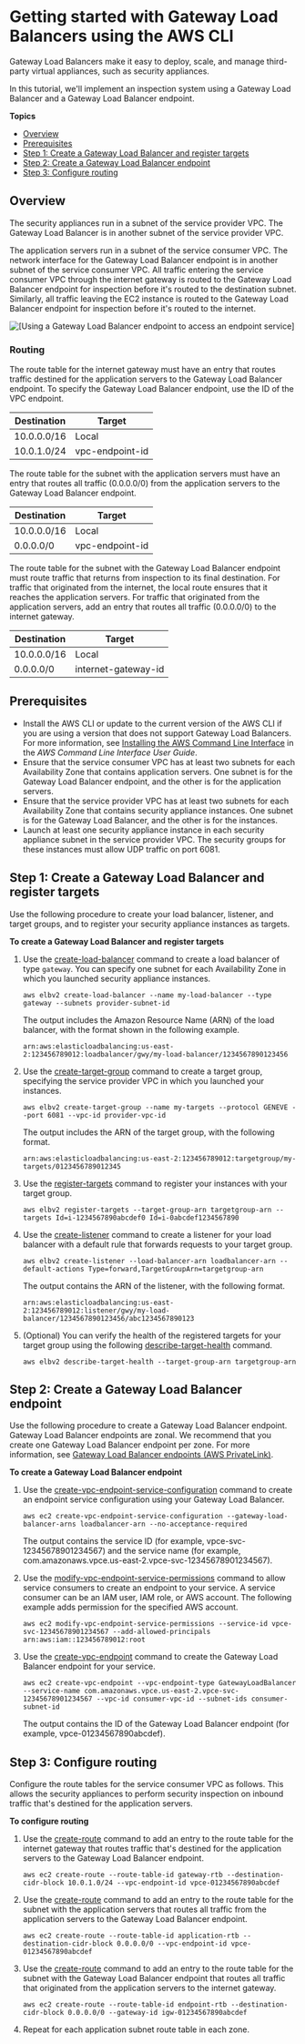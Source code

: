 # Getting started with Gateway Load Balancers using the AWS CLI<a name="getting-started-cli"></a>

Gateway Load Balancers make it easy to deploy, scale, and manage third\-party virtual appliances, such as security appliances\.

In this tutorial, we'll implement an inspection system using a Gateway Load Balancer and a Gateway Load Balancer endpoint\.

**Topics**
+ [Overview](#overview-cli)
+ [Prerequisites](#prerequisites-aws-cli)
+ [Step 1: Create a Gateway Load Balancer and register targets](#create-load-balancer-aws-cli)
+ [Step 2: Create a Gateway Load Balancer endpoint](#create-endpoint-aws-cli)
+ [Step 3: Configure routing](#configure-routing-aws-cli)

## Overview<a name="overview-cli"></a>

The security appliances run in a subnet of the service provider VPC\. The Gateway Load Balancer is in another subnet of the service provider VPC\.

The application servers run in a subnet of the service consumer VPC\. The network interface for the Gateway Load Balancer endpoint is in another subnet of the service consumer VPC\. All traffic entering the service consumer VPC through the internet gateway is routed to the Gateway Load Balancer endpoint for inspection before it's routed to the destination subnet\. Similarly, all traffic leaving the EC2 instance is routed to the Gateway Load Balancer endpoint for inspection before it's routed to the internet\.

![\[Using a Gateway Load Balancer endpoint to access an endpoint service\]](http://docs.aws.amazon.com/elasticloadbalancing/latest/gateway/images/vpc-endpoint-service-gwlbe.png)

### Routing<a name="route-tables"></a>

The route table for the internet gateway must have an entry that routes traffic destined for the application servers to the Gateway Load Balancer endpoint\. To specify the Gateway Load Balancer endpoint, use the ID of the VPC endpoint\.


| Destination | Target | 
| --- | --- | 
| 10\.0\.0\.0/16 | Local | 
| 10\.0\.1\.0/24 | vpc\-endpoint\-id | 

The route table for the subnet with the application servers must have an entry that routes all traffic \(0\.0\.0\.0/0\) from the application servers to the Gateway Load Balancer endpoint\.


| Destination | Target | 
| --- | --- | 
| 10\.0\.0\.0/16 | Local | 
| 0\.0\.0\.0/0 | vpc\-endpoint\-id | 

The route table for the subnet with the Gateway Load Balancer endpoint must route traffic that returns from inspection to its final destination\. For traffic that originated from the internet, the local route ensures that it reaches the application servers\. For traffic that originated from the application servers, add an entry that routes all traffic \(0\.0\.0\.0/0\) to the internet gateway\.


| Destination | Target | 
| --- | --- | 
| 10\.0\.0\.0/16 | Local | 
| 0\.0\.0\.0/0 | internet\-gateway\-id | 

## Prerequisites<a name="prerequisites-aws-cli"></a>
+ Install the AWS CLI or update to the current version of the AWS CLI if you are using a version that does not support Gateway Load Balancers\. For more information, see [Installing the AWS Command Line Interface](https://docs.aws.amazon.com/cli/latest/userguide/installing.html) in the *AWS Command Line Interface User Guide*\.
+ Ensure that the service consumer VPC has at least two subnets for each Availability Zone that contains application servers\. One subnet is for the Gateway Load Balancer endpoint, and the other is for the application servers\.
+ Ensure that the service provider VPC has at least two subnets for each Availability Zone that contains security appliance instances\. One subnet is for the Gateway Load Balancer, and the other is for the instances\.
+ Launch at least one security appliance instance in each security appliance subnet in the service provider VPC\. The security groups for these instances must allow UDP traffic on port 6081\.

## Step 1: Create a Gateway Load Balancer and register targets<a name="create-load-balancer-aws-cli"></a>

Use the following procedure to create your load balancer, listener, and target groups, and to register your security appliance instances as targets\.

**To create a Gateway Load Balancer and register targets**

1. Use the [create\-load\-balancer](https://docs.aws.amazon.com/cli/latest/reference/elbv2/create-load-balancer.html) command to create a load balancer of type `gateway`\. You can specify one subnet for each Availability Zone in which you launched security appliance instances\.

   ```
   aws elbv2 create-load-balancer --name my-load-balancer --type gateway --subnets provider-subnet-id
   ```

   The output includes the Amazon Resource Name \(ARN\) of the load balancer, with the format shown in the following example\.

   ```
   arn:aws:elasticloadbalancing:us-east-2:123456789012:loadbalancer/gwy/my-load-balancer/1234567890123456
   ```

1. Use the [create\-target\-group](https://docs.aws.amazon.com/cli/latest/reference/elbv2/create-target-group.html) command to create a target group, specifying the service provider VPC in which you launched your instances\.

   ```
   aws elbv2 create-target-group --name my-targets --protocol GENEVE --port 6081 --vpc-id provider-vpc-id
   ```

   The output includes the ARN of the target group, with the following format\.

   ```
   arn:aws:elasticloadbalancing:us-east-2:123456789012:targetgroup/my-targets/0123456789012345
   ```

1. Use the [register\-targets](https://docs.aws.amazon.com/cli/latest/reference/elbv2/register-targets.html) command to register your instances with your target group\.

   ```
   aws elbv2 register-targets --target-group-arn targetgroup-arn --targets Id=i-1234567890abcdef0 Id=i-0abcdef1234567890
   ```

1. Use the [create\-listener](https://docs.aws.amazon.com/cli/latest/reference/elbv2/create-listener.html) command to create a listener for your load balancer with a default rule that forwards requests to your target group\.

   ```
   aws elbv2 create-listener --load-balancer-arn loadbalancer-arn --default-actions Type=forward,TargetGroupArn=targetgroup-arn
   ```

   The output contains the ARN of the listener, with the following format\.

   ```
   arn:aws:elasticloadbalancing:us-east-2:123456789012:listener/gwy/my-load-balancer/1234567890123456/abc1234567890123
   ```

1. \(Optional\) You can verify the health of the registered targets for your target group using the following [describe\-target\-health](https://docs.aws.amazon.com/cli/latest/reference/elbv2/describe-target-health.html) command\.

   ```
   aws elbv2 describe-target-health --target-group-arn targetgroup-arn
   ```

## Step 2: Create a Gateway Load Balancer endpoint<a name="create-endpoint-aws-cli"></a>

Use the following procedure to create a Gateway Load Balancer endpoint\. Gateway Load Balancer endpoints are zonal\. We recommend that you create one Gateway Load Balancer endpoint per zone\. For more information, see [Gateway Load Balancer endpoints \(AWS PrivateLink\)](https://docs.aws.amazon.com/vpc/latest/userguide/vpce-gateway-load-balancer.html)\.

**To create a Gateway Load Balancer endpoint**

1. Use the [create\-vpc\-endpoint\-service\-configuration](https://docs.aws.amazon.com/cli/latest/reference/ec2/create-vpc-endpoint-service-configuration.html) command to create an endpoint service configuration using your Gateway Load Balancer\.

   ```
   aws ec2 create-vpc-endpoint-service-configuration --gateway-load-balancer-arns loadbalancer-arn --no-acceptance-required
   ```

   The output contains the service ID \(for example, vpce\-svc\-12345678901234567\) and the service name \(for example, com\.amazonaws\.vpce\.us\-east\-2\.vpce\-svc\-12345678901234567\)\.

1. Use the [modify\-vpc\-endpoint\-service\-permissions](https://docs.aws.amazon.com/cli/latest/reference/ec2/modify-vpc-endpoint-service-permissions.html) command to allow service consumers to create an endpoint to your service\. A service consumer can be an IAM user, IAM role, or AWS account\. The following example adds permission for the specified AWS account\.

   ```
   aws ec2 modify-vpc-endpoint-service-permissions --service-id vpce-svc-12345678901234567 --add-allowed-principals arn:aws:iam::123456789012:root
   ```

1. Use the [create\-vpc\-endpoint](https://docs.aws.amazon.com/cli/latest/reference/ec2/create-vpc-endpoint.html) command to create the Gateway Load Balancer endpoint for your service\.

   ```
   aws ec2 create-vpc-endpoint --vpc-endpoint-type GatewayLoadBalancer --service-name com.amazonaws.vpce.us-east-2.vpce-svc-12345678901234567 --vpc-id consumer-vpc-id --subnet-ids consumer-subnet-id
   ```

   The output contains the ID of the Gateway Load Balancer endpoint \(for example, vpce\-01234567890abcdef\)\.

## Step 3: Configure routing<a name="configure-routing-aws-cli"></a>

Configure the route tables for the service consumer VPC as follows\. This allows the security appliances to perform security inspection on inbound traffic that's destined for the application servers\.

**To configure routing**

1. Use the [create\-route](https://docs.aws.amazon.com/cli/latest/reference/ec2/create-route.html) command to add an entry to the route table for the internet gateway that routes traffic that's destined for the application servers to the Gateway Load Balancer endpoint\.

   ```
   aws ec2 create-route --route-table-id gateway-rtb --destination-cidr-block 10.0.1.0/24 --vpc-endpoint-id vpce-01234567890abcdef
   ```

1. Use the [create\-route](https://docs.aws.amazon.com/cli/latest/reference/ec2/create-route.html) command to add an entry to the route table for the subnet with the application servers that routes all traffic from the application servers to the Gateway Load Balancer endpoint\.

   ```
   aws ec2 create-route --route-table-id application-rtb --destination-cidr-block 0.0.0.0/0 --vpc-endpoint-id vpce-01234567890abcdef
   ```

1. Use the [create\-route](https://docs.aws.amazon.com/cli/latest/reference/ec2/create-route.html) command to add an entry to the route table for the subnet with the Gateway Load Balancer endpoint that routes all traffic that originated from the application servers to the internet gateway\.

   ```
   aws ec2 create-route --route-table-id endpoint-rtb --destination-cidr-block 0.0.0.0/0 --gateway-id igw-01234567890abcdef
   ```

1. Repeat for each application subnet route table in each zone\.